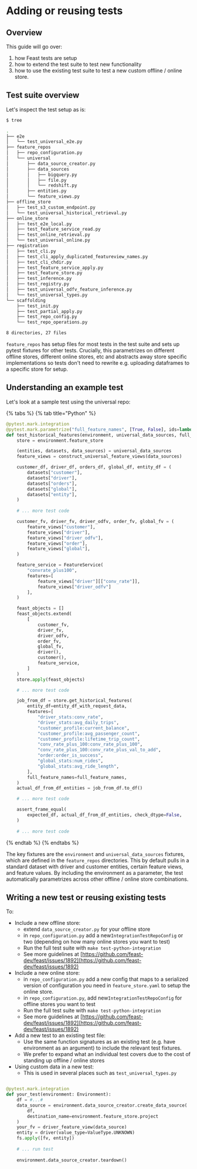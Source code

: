 # Adding or reusing tests

## Overview

This guide will go over:

1. how Feast tests are setup
2. how to extend the test suite to test new functionality
3. how to use the existing test suite to test a new custom offline / online store.

## Test suite overview

Let's inspect the test setup as is:

```bash
$ tree

.
├── e2e
│   └── test_universal_e2e.py
├── feature_repos
│   ├── repo_configuration.py
│   └── universal
│       ├── data_source_creator.py
│       ├── data_sources
│       │   ├── bigquery.py
│       │   ├── file.py
│       │   └── redshift.py
│       ├── entities.py
│       └── feature_views.py
├── offline_store
│   ├── test_s3_custom_endpoint.py
│   └── test_universal_historical_retrieval.py
├── online_store
│   ├── test_e2e_local.py
│   ├── test_feature_service_read.py
│   ├── test_online_retrieval.py
│   └── test_universal_online.py
├── registration
│   ├── test_cli.py
│   ├── test_cli_apply_duplicated_featureview_names.py
│   ├── test_cli_chdir.py
│   ├── test_feature_service_apply.py
│   ├── test_feature_store.py
│   ├── test_inference.py
│   ├── test_registry.py
│   ├── test_universal_odfv_feature_inference.py
│   └── test_universal_types.py
└── scaffolding
    ├── test_init.py
    ├── test_partial_apply.py
    ├── test_repo_config.py
    └── test_repo_operations.py

8 directories, 27 files
```

`feature_repos` has setup files for most tests in the test suite and sets up pytest fixtures for other tests. Crucially, this parametrizes on different offline stores, different online stores, etc and abstracts away store specific implementations so tests don't need to rewrite e.g. uploading dataframes to a specific store for setup.

## Understanding an example test

Let's look at a sample test using the universal repo:

{% tabs %}
{% tab title="Python" %}
```python
@pytest.mark.integration
@pytest.mark.parametrize("full_feature_names", [True, False], ids=lambda v: str(v))
def test_historical_features(environment, universal_data_sources, full_feature_names):
    store = environment.feature_store

    (entities, datasets, data_sources) = universal_data_sources
    feature_views = construct_universal_feature_views(data_sources)

    customer_df, driver_df, orders_df, global_df, entity_df = (
        datasets["customer"],
        datasets["driver"],
        datasets["orders"],
        datasets["global"],
        datasets["entity"],
    )
    
    # ... more test code

    customer_fv, driver_fv, driver_odfv, order_fv, global_fv = (
        feature_views["customer"],
        feature_views["driver"],
        feature_views["driver_odfv"],
        feature_views["order"],
        feature_views["global"],
    )

    feature_service = FeatureService(
        "convrate_plus100",
        features=[
            feature_views["driver"][["conv_rate"]], 
            feature_views["driver_odfv"]
        ],
    )

    feast_objects = []
    feast_objects.extend(
        [
            customer_fv,
            driver_fv,
            driver_odfv,
            order_fv,
            global_fv,
            driver(),
            customer(),
            feature_service,
        ]
    )
    store.apply(feast_objects)

    # ... more test code

    job_from_df = store.get_historical_features(
        entity_df=entity_df_with_request_data,
        features=[
            "driver_stats:conv_rate",
            "driver_stats:avg_daily_trips",
            "customer_profile:current_balance",
            "customer_profile:avg_passenger_count",
            "customer_profile:lifetime_trip_count",
            "conv_rate_plus_100:conv_rate_plus_100",
            "conv_rate_plus_100:conv_rate_plus_val_to_add",
            "order:order_is_success",
            "global_stats:num_rides",
            "global_stats:avg_ride_length",
        ],
        full_feature_names=full_feature_names,
    )
    actual_df_from_df_entities = job_from_df.to_df()

    # ... more test code

    assert_frame_equal(
        expected_df, actual_df_from_df_entities, check_dtype=False,
    )
    
    # ... more test code
```
{% endtab %}
{% endtabs %}

The key fixtures are the `environment` and `universal_data_sources` fixtures, which are defined in the `feature_repos` directories. This by default pulls in a standard dataset with driver and customer entities, certain feature views, and feature values. By including the environment as a parameter, the test automatically parametrizes across other offline / online store combinations.

## Writing a new test or reusing existing tests

To:

* Include a new offline store: 
  * extend `data_source_creator.py` for your offline store
  * in `repo_configuration.py` add a new`IntegrationTestRepoConfig` or two \(depending on how many online stores you want to test\)
  * Run the full test suite with `make test-python-integration`
  * See more guidelines at [https://github.com/feast-dev/feast/issues/1892](https://github.com/feast-dev/feast/issues/1892)
* Include a new online store:
  * in `repo_configuration.py` add a new config that maps to a serialized version of configuration you need in `feature_store.yaml` to setup the online store.
  * in `repo_configuration.py`, add new`IntegrationTestRepoConfig` for offline stores you want to test
  * Run the full test suite with `make test-python-integration`
  * See more guidelines at [https://github.com/feast-dev/feast/issues/1892](https://github.com/feast-dev/feast/issues/1892)
* Add a new test to an existing test file:
  * Use the same function signatures as an existing test \(e.g. have environment as an argument\) to include the relevant test fixtures. 
  * We prefer to expand what an individual test covers due to the cost of standing up offline / online stores
* Using custom data in a new test:
  * This is used in several places such as `test_universal_types.py` 

```python

@pytest.mark.integration
def your_test(environment: Environment):
    df = #...#
    data_source = environment.data_source_creator.create_data_source(
        df,
        destination_name=environment.feature_store.project
    )
    your_fv = driver_feature_view(data_source)
    entity = driver(value_type=ValueType.UNKNOWN)
    fs.apply([fv, entity])
    
    # ... run test
    
    environment.data_source_creator.teardown()
```

